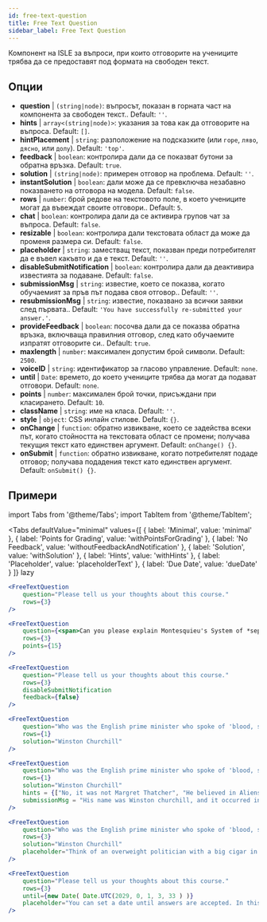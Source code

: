 ```yaml
---
id: free-text-question 
title: Free Text Question
sidebar_label: Free Text Question
---
```


Компонент на ISLE за въпроси, при които отговорите на учениците трябва да се предоставят под формата на свободен текст.

## Опции

* __question__ | `(string|node)`: въпросът, показан в горната част на компонента за свободен текст.. Default: `''`.
* __hints__ | `array<(string|node)>`: указания за това как да отговорите на въпроса. Default: `[]`.
* __hintPlacement__ | `string`: разположение на подсказките (или `горе`, `ляво`, `дясно`, или `долу`). Default: `'top'`.
* __feedback__ | `boolean`: контролира дали да се показват бутони за обратна връзка. Default: `true`.
* __solution__ | `(string|node)`: примерен отговор на проблема. Default: `''`.
* __instantSolution__ | `boolean`: дали може да се превключва незабавно показването на отговора на модела. Default: `false`.
* __rows__ | `number`: брой редове на текстовото поле, в което учениците могат да въвеждат своите отговори.. Default: `5`.
* __chat__ | `boolean`: контролира дали да се активира групов чат за въпроса. Default: `false`.
* __resizable__ | `boolean`: контролира дали текстовата област да може да променя размера си. Default: `false`.
* __placeholder__ | `string`: заместващ текст, показван преди потребителят да е въвел какъвто и да е текст. Default: `''`.
* __disableSubmitNotification__ | `boolean`: контролира дали да деактивира известията за подаване. Default: `false`.
* __submissionMsg__ | `string`: известие, което се показва, когато обучаемият за пръв път подава своя отговор.. Default: `''`.
* __resubmissionMsg__ | `string`: известие, показвано за всички заявки след първата.. Default: `'You have successfully re-submitted your answer.'`.
* __provideFeedback__ | `boolean`: посочва дали да се показва обратна връзка, включваща правилния отговор, след като обучаемите изпратят отговорите си.. Default: `true`.
* __maxlength__ | `number`: максимален допустим брой символи. Default: `2500`.
* __voiceID__ | `string`: идентификатор за гласово управление. Default: `none`.
* __until__ | `Date`: времето, до което учениците трябва да могат да подават отговори. Default: `none`.
* __points__ | `number`: максимален брой точки, присъждани при класирането. Default: `10`.
* __className__ | `string`: име на класа. Default: `''`.
* __style__ | `object`: CSS инлайн стилове. Default: `{}`.
* __onChange__ | `function`: обратно извикване, което се задейства всеки път, когато стойността на текстовата област се промени; получава текущия текст като единствен аргумент. Default: `onChange() {}`.
* __onSubmit__ | `function`: обратно извикване, когато потребителят подаде отговор; получава подадения текст като единствен аргумент. Default: `onSubmit() {}`.


## Примери

import Tabs from '@theme/Tabs';
import TabItem from '@theme/TabItem';

<Tabs
    defaultValue="minimal"
    values={[
        { label: 'Minimal', value: 'minimal' },
        { label: 'Points for Grading', value: 'withPointsForGrading' },
        { label: 'No Feedback', value: 'withoutFeedbackAndNotification' },
        { label: 'Solution', value: 'withSolution' },
        { label: 'Hints', value: 'withHints' },
        { label: 'Placeholder', value: 'placeholderText' },
        { label: 'Due Date', value: 'dueDate' }
    ]}
    lazy
>

<TabItem value="minimal" >

```jsx live
<FreeTextQuestion 
    question="Please tell us your thoughts about this course." 
    rows={3} 
/>
```
</TabItem>

<TabItem value="withPointsForGrading" >

```jsx live
<FreeTextQuestion 
    question={<span>Can you please explain Montesquieu's System of *separation of powers*?</span>} 
    rows={3} 
    points={15}
/>
```

</TabItem>

<TabItem value="withoutFeedbackAndNotification" >

```jsx live
<FreeTextQuestion 
    question="Please tell us your thoughts about this course." 
    rows={3}
    disableSubmitNotification 
    feedback={false}
/>
```

</TabItem>

<TabItem value="withSolution" > 

```jsx live
<FreeTextQuestion 
    question="Who was the English prime minister who spoke of 'blood, sweat and tears'?" 
    rows={1} 
    solution="Winston Churchill" 
/>
```

</TabItem>

<TabItem value="withHints" >

```jsx live
<FreeTextQuestion 
    question="Who was the English prime minister who spoke of 'blood, sweat and tears'?" 
    rows={1} 
    solution="Winston Churchill" 
    hints = {["No, it was not Margret Thatcher", "He believed in Aliens by the way", "His first name was Winston - like the guy in 1984"]}
    submissionMsg = "His name was Winston churchill, and it occurred in a speech given by him to the House of Commons of the Parliament of the United Kingdom on 13 May 1940. The speech is sometimes known by that name"
/>
```

</TabItem>

<TabItem value="placeholderText" >

```jsx live
<FreeTextQuestion 
    question="Who was the English prime minister who spoke of 'blood, sweat and tears'?" 
    rows={3} 
    solution="Winston Churchill" 
    placeholder="Think of an overweight politician with a big cigar in his mouth."
/>
```

</TabItem>

<TabItem value="dueDate" >

```jsx live
<FreeTextQuestion 
    question="Please tell us your thoughts about this course." 
    rows={3} 
    until={new Date( Date.UTC(2029, 0, 1, 3, 33 ) )}
    placeholder="You can set a date until answers are accepted. In this case it is 2020, 1st of January, 3:30 am UTC time."
/>
```

</TabItem>

</Tabs>
